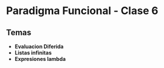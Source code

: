 # Paradigma Funcional - Clase 6

## Temas

* **Evaluacion Diferida**
* **Listas infinitas**
* **Expresiones lambda**
